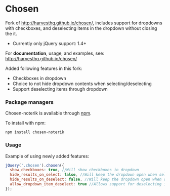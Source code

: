 # Chosen

Fork of http://harvesthq.github.io/chosen/, includes support for dropdowns with checkboxes, and deselecting items in the dropdown without closing the it.

- Currently only jQuery support: 1.4+

For **documentation**, usage, and examples, see:
http://harvesthq.github.io/chosen/

Added following features in this fork:

- Checkboxes in dropdown
- Choice to not hide dropdown contents when selecting/deselecting
- Support deselecting items through dropdown

### Package managers

Chosen-noterik is available through [npm](https://www.npmjs.com).

To install with npm:

```
npm install chosen-noterik
```

### Usage

Example of using newly added features:
```javascript
jQuery('.chosen').chosen({
  show_checkboxes: true, //Will show checkboxes in dropdown
  hide_results_on_select: false, //Will keep the dropdown open when selecting an option
  hide_results_on_deselect: false, //Will keep the dropdown open when deselecting an option
  allow_dropdown_item_deselect: true //Allows support for deselecting items through dropdown
});
```
